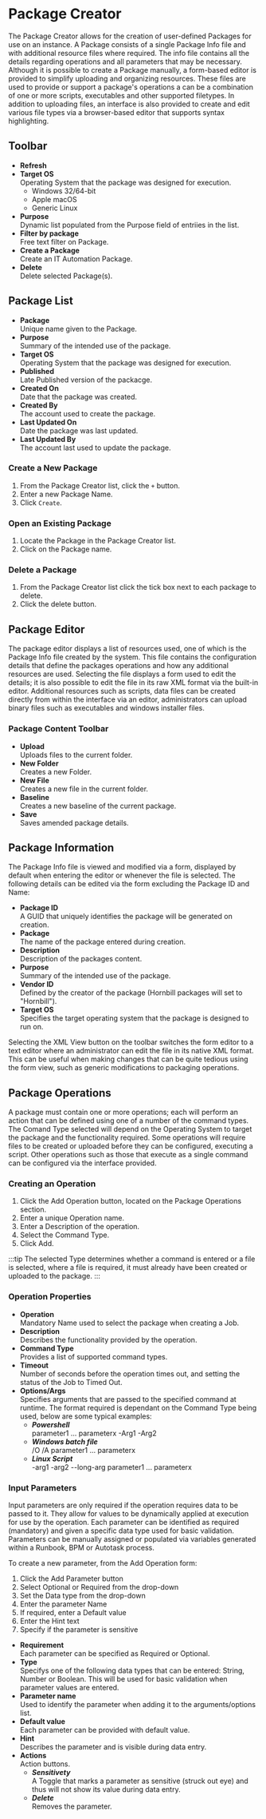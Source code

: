 # Package Creator
The Package Creator allows for the creation of user-defined Packages for use on an instance. A Package consists of a single Package Info file and with additional resource files where required. The info file contains all the details regarding operations and all parameters that may be necessary. Although it is possible to create a Package manually, a form-based editor is provided to simplify uploading and organizing resources. These files are used to provide or support a package's operations a can be a combination of one or more scripts, executables and other supported filetypes. In addition to uploading files, an interface is also provided to create and edit various file types via a browser-based editor that supports syntax highlighting.

## Toolbar
* **Refresh**<br>
* **Target OS**<br>Operating System that the package was designed for execution.
    * Windows 32/64-bit
    * Apple macOS
    * Generic Linux
* **Purpose**<br>Dynamic list populated from the Purpose field of entriies in the list.
* **Filter by package**<br>Free text filter on Package.
* **Create a Package**<br>Create an IT Automation Package.
* **Delete**<br>Delete selected Package(s).

## Package List
* **Package**<br>Unique name given to the Package.
* **Purpose**<br>Summary of the intended use of the package.
* **Target OS**<br>Operating System that the package was designed for execution.
* **Published**<br>Late Published version of the packacge.
* **Created On**<br>Date that the package was created.
* **Created By**<br>The account used to create the package.
* **Last Updated On**<br>Date the package was last updated.
* **Last Updated By**<br>The account last used to update the package.

### Create a New Package
1. From the Package Creator list, click the `+` button.
1. Enter a new Package Name.
1. Click `Create`.

### Open an Existing Package
1. Locate the Package in the Package Creator list.
1. Click on the Package name.

### Delete a Package
1. From the Package Creator list click the tick box next to each package to delete.
1. Click the delete button.

## Package Editor
The package editor displays a list of resources used, one of which is the Package Info file created by the system. This file contains the configuration details that define the packages operations and how any additional resources are used. Selecting the file displays a form used to edit the details; it is also possible to edit the file in its raw XML format via the built-in editor. Additional resources such as scripts, data files can be created directly from within the interface via an editor, administrators can upload binary files such as executables and windows installer files.

### Package Content Toolbar
* **Upload**<br>Uploads files to the current folder.
* **New Folder**<br>Creates a new Folder.
* **New File**<br>Creates a new file in the current folder.
* **Baseline**<br>Creates a new baseline of the current package.
* **Save**<br>Saves amended package details.

## Package Information
The Package Info file is viewed and modified via a form, displayed by default when entering the editor or whenever the file is selected. The following details can be edited via the form excluding the Package ID and Name:
* **Package ID**<br>A GUID that uniquely identifies the package will be generated on creation.
* **Package**<br>The name of the package entered during creation.
* **Description**<br>Description of the packages content.
* **Purpose**<br>Summary of the intended use of the package.
* **Vendor ID**<br>Defined by the creator of the package (Hornbill packages will set to "Hornbill").
* **Target OS**<br>Specifies the target operating system that the package is designed to run on.

Selecting the XML View button on the toolbar switches the form editor to a text editor where an administrator can edit the file in its native XML format. This can be useful when making changes that can be quite tedious using the form view, such as generic modifications to packaging operations.

## Package Operations
A package must contain one or more operations; each will perform an action that can be defined using one of a number of the command types. The Comand Type selected will depend on the Operating System to target the package and the functionality required. Some operations will require files to be created or uploaded before they can be configured, executing a script. Other operations such as those that execute as a single command can be configured via the interface provided.

### Creating an Operation
1. Click the Add Operation button, located on the Package Operations section.
1. Enter a unique Operation name.
1. Enter a Description of the operation.
1. Select the Command Type.
1. Click Add.

:::tip
The selected Type determines whether a command is entered or a file is selected, where a file is required, it must already have been created or uploaded to the package.
:::

### Operation Properties
* **Operation**<br>Mandatory Name used to select the package when creating a Job.
* **Description**<br>Describes the functionality provided by the operation.
* **Command Type**<br>Provides a list of supported command types.
* **Timeout**<br>Number of seconds before the operation times out, and setting the status of the Job to Timed Out.
* **Options/Args**<br>Specifies arguments that are passed to the specified command at runtime. The format required is dependant on the Command Type being used, below are some typical examples:
    * ***Powershell***<br>parameter1 ... parameterx -Arg1 <value> -Arg2
    * ***Windows batch file***<br>/O /A <value> parameter1 ... parameterx
    * ***Linux Script<br>***-arg1 <value> -arg2 --long-arg parameter1 ... parameterx

### Input Parameters
Input parameters are only required if the operation requires data to be passed to it. They allow for values to be dynamically applied at execution for use by the operation. Each parameter can be identified as required (mandatory) and given a specific data type used for basic validation. Parameters can be manually assigned or populated via variables generated within a Runbook, BPM or Autotask process.

To create a new parameter, from the Add Operation form:

1. Click the Add Parameter button
1. Select Optional or Required from the drop-down
1. Set the Data type from the drop-down
1. Enter the parameter Name
1. If required, enter a Default value
1. Enter the Hint text
1. Specify if the parameter is sensitive

* **Requirement**<br>Each parameter can be specified as Required or Optional.
* **Type**<br>Specifys one of the following data types that can be entered: String, Number or Boolean. This will be used for basic validation when parameter values are entered.
* **Parameter name**<br>Used to identify the parameter when adding it to the arguments/options list.
* **Default value**<br>Each parameter can be provided with default value.
* **Hint**<br>Describes the parameter and is visible during data entry.
* **Actions**<br>Action buttons.
    * ***Sensitivety***<br>A Toggle that marks a parameter as sensitive (struck out eye) and thus will not show its value during data entry.
    * ***Delete***<br>Removes the parameter.